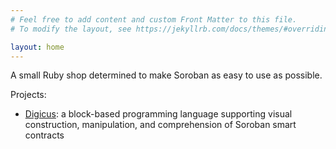 ```yaml
---
# Feel free to add content and custom Front Matter to this file.
# To modify the layout, see https://jekyllrb.com/docs/themes/#overriding-theme-defaults

layout: home
---
```


A small Ruby shop determined to make Soroban as easy to use as possible.

Projects:
* [Digicus](digicus): a block-based programming language supporting visual construction, manipulation, and comprehension of Soroban smart contracts

